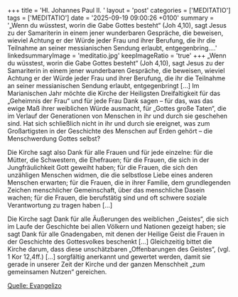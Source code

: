 +++
title = 'Hl. Johannes Paul II.  '
layout = 'post'
categories = ['MEDITATIO']
tags = ['MEDITATIO']
date = '2025-09-19 09:00:26 +0100'
summary = '„Wenn du wüsstest, worin die Gabe Gottes besteht“ (Joh 4,10), sagt Jesus zu der Samariterin in einem jener wunderbaren Gespräche, die beweisen, wieviel Achtung er der Würde jeder Frau und ihrer Berufung, die ihr die Teilnahme an seiner messianischen Sendung erlaubt, entgegenbring....'
linkedsummaryImage = 'meditatio.jpg'
keepImageRatio = 'true'
+++
„Wenn du wüsstest, worin die Gabe Gottes besteht“ (Joh 4,10), sagt Jesus zu der Samariterin in einem jener wunderbaren Gespräche, die beweisen, wieviel Achtung er der Würde jeder Frau und ihrer Berufung, die ihr die Teilnahme an seiner messianischen Sendung erlaubt, entgegenbringt […] Im Marianischen Jahr möchte die Kirche der Heiligsten Dreifaltigkeit für das „Geheimnis der Frau“ und für jede Frau Dank sagen – für das, was das ewige Maß ihrer weiblichen Würde ausmacht, für „Gottes große Taten“, die im Verlauf der Generationen von Menschen in ihr und durch sie geschehen sind.<!--more--> Hat sich schließlich nicht in ihr und durch sie ereignet, was zum Großartigsten in der Geschichte des Menschen auf Erden gehört – die Menschwerdung Gottes selbst?

Die Kirche sagt also Dank für alle Frauen und für jede einzelne: für die Mütter, die Schwestern, die Ehefrauen; für die Frauen, die sich in der Jungfräulichkeit Gott geweiht haben; für die Frauen, die sich den unzähligen Menschen widmen, die die selbstlose Liebe eines anderen Menschen erwarten; für die Frauen, die in ihrer Familie, dem grundlegenden Zeichen menschlicher Gemeinschaft, über das menschliche Dasein wachen; für die Frauen, die berufstätig sind und oft schwere soziale Verantwortung zu tragen haben […]

Die Kirche sagt Dank für alle Äußerungen des weiblichen „Geistes“, die sich im Laufe der Geschichte bei allen Völkern und Nationen gezeigt haben; sie sagt Dank für alle Gnadengaben, mit denen der Heilige Geist die Frauen in der Geschichte des Gottesvolkes beschenkt […] Gleichzeitig bittet die Kirche darum, dass diese unschätzbaren „Offenbarungen des Geistes“, (vgl. 1 Kor 12,4ff.) […] sorgfältig anerkannt und gewertet werden, damit sie gerade in unserer Zeit der Kirche und der ganzen Menschheit „zum gemeinsamen Nutzen“ gereichen.




[Quelle: Evangelizo](https://evangeliumtagfuertag.org/DE/gospel)
